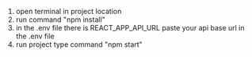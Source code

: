 1. open terminal in project location
2. run command "npm install"
3. in the .env file there is REACT_APP_API_URL paste your api base url in the .env file
4. run project type command "npm start"
